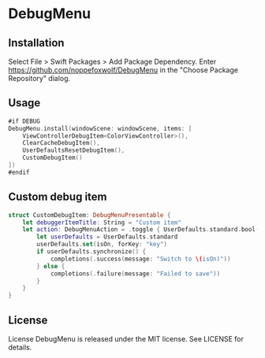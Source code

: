 # DebugMenu

## Installation

Select File > Swift Packages > Add Package Dependency. Enter https://github.com/noppefoxwolf/DebugMenu in the "Choose Package Repository" dialog.

## Usage

```swift
#if DEBUG
DebugMenu.install(windowScene: windowScene, items: [
    ViewControllerDebugItem<ColorViewController>(),
    ClearCacheDebugItem(),
    UserDefaultsResetDebugItem(),
    CustomDebugItem()
])
#endif
```

## Custom debug item

```swift
struct CustomDebugItem: DebugMenuPresentable {
    let debuggerItemTitle: String = "Custom item"
    let action: DebugMenuAction = .toggle { UserDefaults.standard.bool(forKey: "key") } action: { (isOn, completions) in
        let userDefaults = UserDefaults.standard
        userDefaults.set(isOn, forKey: "key")
        if userDefaults.synchronize() {
            completions(.success(message: "Switch to \(isOn)"))
        } else {
            completions(.failure(message: "Failed to save"))
        }
    }
}
```

## License

License
DebugMenu is released under the MIT license. See LICENSE for details.